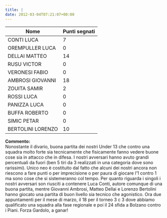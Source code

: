 ```yaml
---
title: |
date: 2012-03-04T07:21:07+00:00
---
```


| **Nome** | **Punti segnati** |
| -------- | ----------------- |
| CONTI LUCA | 7 |
| OREMPULLER LUCA | 0 |
| DELLAI MATTEO | 14 |
| RUSU VICTOR | 0 |
| VERONESI FABIO | 0 |
| AMBROSI GIOVANNI | 18 |
| ZOUITA SAMIR | 2 |
| ROSSI LUCA | 0 |
| PANIZZA LUCA | 0 |
| BUFFA ROBERTO | 0 |
| SIMIC PETAR | 0 |
| BERTOLINI LORENZO | 10 |

**Commento:**  
Nonostante il divario, buona partita dei nostri Under 13 che contro una squadra molto forte sia tecnicamente che fisicamente fanno vedere buone cose sia in attacco che in difesa. I nostri avversari hanno avuto grandi percentuali da fuori (ben 5 tiri da 3 realizzati in una categoria dove sono rarissimi). Unico neo è costituito dal fatto che alcuni dei nostri ancora non riescono a fare punti o per imprecisione o per paura di giocare l’1 contro 1 ma sono cose che si sistemeranno col tempo. Per quanto riguarda i singoli i nostri avversari son riusciti a contenere Luca Conti, autore comunque di una buona partita, mentre Giovanni Ambrosi, Matteo Dellai e Lorenzo Bertolini hanno giocato una partita di buon livello sia tecnico che agonistico. Ora due appuntamenti per il mese di marzo, il 18 per il torneo 3 c 3 dove abbiamo qualificato una squadra alla fase regionale e poi il 24 sfida a Bolzano contro i Piani. Forza Gardolo, a ganar!